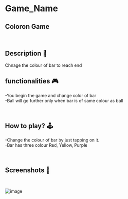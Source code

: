 # **Game_Name** 
Coloron Game
---

<br>

## **Description 📃**
<!-- add your game description here  -->
Chnage the colour of bar to reach end

## **functionalities 🎮**
<!-- add functionalities over here -->
-You begin the game and change color of bar<br>
-Ball will go further only when bar is of same colour as ball

<br>

## **How to play? 🕹️**
<!-- add the steps how to play games -->
-Change the colour of bar by just tapping on it. <br>
-Bar has three colour Red, Yellow, Purple

<br>

## **Screenshots 📸**

<br>
<!-- add your screenshots like this -->

![image](../../assets/images/coloron.jpg)
